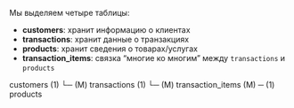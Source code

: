 Мы выделяем четыре таблицы:

- **customers**: хранит информацию о клиентах
- **transactions**: хранит данные о транзакциях
- **products**: хранит сведения о товарах/услугах
- **transaction_items**: связка “многие ко многим” между `transactions` и `products`


customers (1) 
   └─ (M) transactions (1)
           └─ (M) transaction_items (M) ─ (1) products
